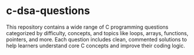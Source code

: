 # c-dsa-questions
This repository contains a wide range of C programming questions categorized by difficulty, concepts, and topics like loops, arrays, functions, pointers, and more. Each question includes clean, commented solutions to help learners understand core C concepts and improve their coding logic. 
